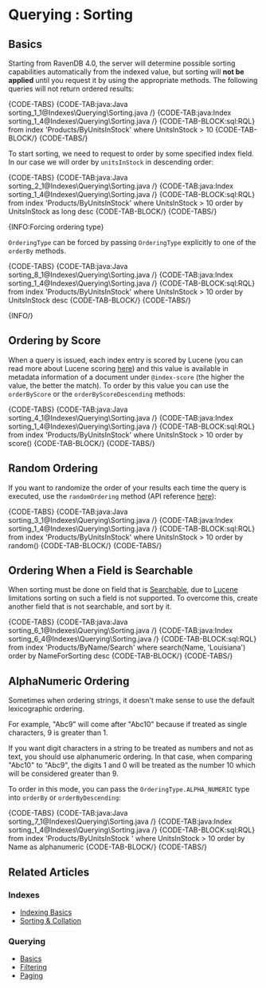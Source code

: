 ﻿# Querying : Sorting

## Basics

Starting from RavenDB 4.0, the server will determine possible sorting capabilities automatically from the indexed value, but sorting will **not be applied** until you request it by using the appropriate methods. The following queries will not return ordered results:

{CODE-TABS}
{CODE-TAB:java:Java sorting_1_1@Indexes\Querying\Sorting.java /}
{CODE-TAB:java:Index sorting_1_4@Indexes\Querying\Sorting.java /}
{CODE-TAB-BLOCK:sql:RQL}
from index 'Products/ByUnitsInStock' 
where UnitsInStock > 10
{CODE-TAB-BLOCK/}
{CODE-TABS/}

To start sorting, we need to request to order by some specified index field. In our case we will order by `unitsInStock` in descending order:

{CODE-TABS}
{CODE-TAB:java:Java sorting_2_1@Indexes\Querying\Sorting.java /}
{CODE-TAB:java:Index sorting_1_4@Indexes\Querying\Sorting.java /}
{CODE-TAB-BLOCK:sql:RQL}
from index 'Products/ByUnitsInStock' 
where UnitsInStock > 10
order by UnitsInStock as long desc
{CODE-TAB-BLOCK/}
{CODE-TABS/}

{INFO:Forcing ordering type}

 `OrderingType` can be forced by passing `OrderingType` explicitly to one of the `orderBy` methods.

{CODE-TABS}
{CODE-TAB:java:Java sorting_8_1@Indexes\Querying\Sorting.java /}
{CODE-TAB:java:Index sorting_1_4@Indexes\Querying\Sorting.java /}
{CODE-TAB-BLOCK:sql:RQL}
from index 'Products/ByUnitsInStock' 
where UnitsInStock > 10
order by UnitsInStock desc
{CODE-TAB-BLOCK/}
{CODE-TABS/}

{INFO/}

## Ordering by Score

When a query is issued, each index entry is scored by Lucene (you can read more about Lucene scoring [here](http://lucene.apache.org/core/3_3_0/scoring.html)) and this value is available in metadata information of a document under `@index-score` (the higher the value, the better the match). To order by this value you can use the `orderByScore` or the `orderByScoreDescending` methods:

{CODE-TABS}
{CODE-TAB:java:Java sorting_4_1@Indexes\Querying\Sorting.java /}
{CODE-TAB:java:Index sorting_1_4@Indexes\Querying\Sorting.java /}
{CODE-TAB-BLOCK:sql:RQL}
from index 'Products/ByUnitsInStock' 
where UnitsInStock > 10
order by score()
{CODE-TAB-BLOCK/}
{CODE-TABS/}

## Random Ordering

If you want to randomize the order of your results each time the query is executed, use the `randomOrdering` method (API reference [here](../../client-api/session/querying/how-to-customize-query#randomordering)):

{CODE-TABS}
{CODE-TAB:java:Java sorting_3_1@Indexes\Querying\Sorting.java /}
{CODE-TAB:java:Index sorting_1_4@Indexes\Querying\Sorting.java /}
{CODE-TAB-BLOCK:sql:RQL}
from index 'Products/ByUnitsInStock' 
where UnitsInStock > 10
order by random()
{CODE-TAB-BLOCK/}
{CODE-TABS/}

## Ordering When a Field is Searchable

When sorting must be done on field that is [Searchable](../../indexes/using-analyzers), due to [Lucene](https://lucene.apache.org/) limitations sorting on such a field is not supported. To overcome this, create another field that is not searchable, and sort by it.

{CODE-TABS}
{CODE-TAB:java:Java sorting_6_1@Indexes\Querying\Sorting.java /}
{CODE-TAB:java:Index sorting_6_4@Indexes\Querying\Sorting.java /}
{CODE-TAB-BLOCK:sql:RQL}
from index 'Products/ByName/Search' 
where search(Name, 'Louisiana')
order by NameForSorting desc
{CODE-TAB-BLOCK/}
{CODE-TABS/}

## AlphaNumeric Ordering

Sometimes when ordering strings, it doesn't make sense to use the default lexicographic ordering.    

For example, "Abc9" will come after "Abc10" because if treated as single characters, 9 is greater than 1.   

If you want digit characters in a string to be treated as numbers and not as text, you should use alphanumeric ordering. In that case, when comparing "Abc10" to "Abc9", the digits 1 and 0 will be treated as the number 10 which will be considered greater than 9.

To order in this mode, you can pass the `OrderingType.ALPHA_NUMERIC` type into `orderBy` or `orderByDescending`:   

{CODE-TABS}
{CODE-TAB:java:Java sorting_7_1@Indexes\Querying\Sorting.java /}
{CODE-TAB:java:Index sorting_1_4@Indexes\Querying\Sorting.java /}
{CODE-TAB-BLOCK:sql:RQL}
from index 'Products/ByUnitsInStock ' 
where UnitsInStock > 10
order by Name as alphanumeric
{CODE-TAB-BLOCK/}
{CODE-TABS/}

## Related Articles

### Indexes

- [Indexing Basics](../../indexes/indexing-basics)
- [Sorting & Collation](../../indexes/sorting-and-collation)

### Querying

- [Basics](../../indexes/querying/basics)
- [Filtering](../../indexes/querying/filtering)
- [Paging](../../indexes/querying/paging)
